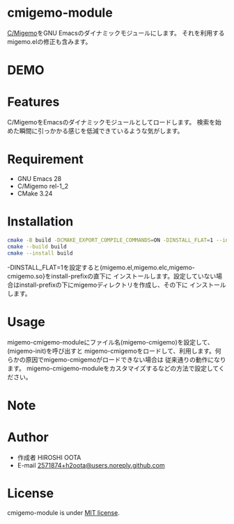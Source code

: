 # cmigemo-module

[C/Migemo](https://github.com/koron/cmigemo)をGNU Emacsのダイナミックモジュールにします。
それを利用するmigemo.elの修正も含みます。

# DEMO


# Features

C/MigemoをEmacsのダイナミックモジュールとしてロードします。
検索を始めた瞬間に引っかかる感じを低減できているような気がします。

# Requirement

* GNU Emacs 28
* C/Migemo rel-1_2
* CMake 3.24

# Installation

```sh
cmake -B build -DCMAKE_EXPORT_COMPILE_COMMANDS=ON -DINSTALL_FLAT=1 --install-prefix=/usr/local/share/emacs/site-lisp
cmake --build build
cmake --install build
```
 -DINSTALL_FLAT=1を設定すると{migemo.el,migemo.elc,migemo-cmigemo.so}をinstall-prefixの直下に
インストールします。設定していない場合はinstall-prefixの下にmigemoディレクトリを作成し、その下に
インストールします。

# Usage

migemo-cmigemo-moduleにファイル名(migemo-cmigemo)を設定して、(migemo-init)を呼び出すと
migemo-cmigemoをロードして、利用します。何らかの原因でmigemo-cmigemoがロードできない場合は
従来通りの動作になります。
migemo-cmigemo-moduleをカスタマイズするなどの方法で設定してください。

# Note


# Author

* 作成者 HIROSHI OOTA
* E-mail 2571874+h2oota@users.noreply.github.com

# License
cmigemo-module is under [MIT license](https://en.wikipedia.org/wiki/MIT_License).
